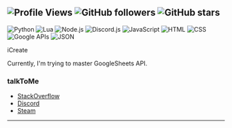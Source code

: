 ![Profile Views](https://komarev.com/ghpvc/?username=famque&color=blue)
![GitHub followers](https://img.shields.io/github/followers/famque?style=social)
![GitHub stars](https://img.shields.io/github/stars/famque?style=social)
---
![Python](https://img.shields.io/badge/Python-%2314354C.svg?style=for-the-badge&logo=python&logoColor=white)
![Lua](https://img.shields.io/badge/Lua-%232C2C2C.svg?style=for-the-badge&logo=lua&logoColor=white)
![Node.js](https://img.shields.io/badge/Node.js-%2343853D.svg?style=for-the-badge&logo=node.js&logoColor=white)
![Discord.js](https://img.shields.io/badge/Discord.js-%232C2F33.svg?style=for-the-badge&logo=discord&logoColor=blue)
![JavaScript](https://img.shields.io/badge/JavaScript-%23323330.svg?style=for-the-badge&logo=javascript&logoColor=%23F7DF1E)
![HTML](https://img.shields.io/badge/HTML-%23E34F26.svg?style=for-the-badge&logo=html5&logoColor=white)
![CSS](https://img.shields.io/badge/CSS-%231572B6.svg?style=for-the-badge&logo=css3&logoColor=white)
![Google APIs](https://img.shields.io/badge/Google%20APIs-%234285F4.svg?style=for-the-badge&logo=google&logoColor=white)
![JSON](https://img.shields.io/badge/JSON-%234F5B93.svg?style=for-the-badge&logo=json&logoColor=white)

iCreate

Currently, I'm trying to master GoogleSheets API.

### talkToMe

- [StackOverflow](https://stackoverflow.com/users/26491660/famq)
- [Discord](https://discordapp.com/users/284148696017403905)
- [Steam](https://steamcommunity.com/id/famque/)

---


